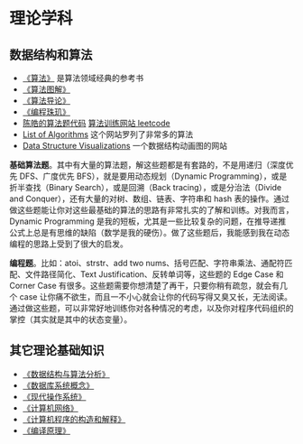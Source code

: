 # 理论学科

## 数据结构和算法

* [《算法》](https://book.douban.com/subject/10432347/) 是算法领域经典的参考书
* [《算法图解》](https://book.douban.com/subject/26979890/)
* [《算法导论》](https://book.douban.com/subject/20432061/)
* [《编程珠玑》](https://book.douban.com/subject/3227098/)
* [陈皓的算法题代码](https://github.com/haoel/leetcode) [算法训练网站 leetcode](https://leetcode.com/)
* [List of Algorithms](https://www.wikiwand.com/en/List_of_algorithms) 这个网站罗列了非常多的算法
* [Data Structure Visualizations](https://www.cs.usfca.edu/~galles/visualization/Algorithms.html) 一个数据结构动画图的网站

**基础算法题**。其中有大量的算法题，解这些题都是有套路的，不是用递归（深度优先 DFS、广度优先 BFS），就是要用动态规划（Dynamic Programming），或是折半查找（Binary Search），或是回溯（Back tracing），或是分治法（Divide and Conquer），还有大量的对树、数组、链表、字符串和 hash 表的操作。通过做这些题能让你对这些最基础的算法的思路有非常扎实的了解和训练。对我而言，Dynamic Programming 是我的短板，尤其是一些比较复杂的问题，在推导递推公式上总是有思维的缺陷（数学是我的硬伤）。做了这些题后，我能感到我在动态编程的思路上受到了很大的启发。 

**编程题**。比如：atoi、strstr、add two nums、括号匹配、字符串乘法、通配符匹配、文件路径简化、Text Justification、反转单词等，这些题的 Edge Case 和 Corner Case 有很多。这些题需要你想清楚了再干，只要你稍有疏忽，就会有几个 case 让你痛不欲生，而且一不小心就会让你的代码写得又臭又长，无法阅读。通过做这些题，可以非常好地训练你对各种情况的考虑，以及你对程序代码组织的掌控（其实就是其中的状态变量）。

## 其它理论基础知识

* [《数据结构与算法分析》](https://book.douban.com/subject/1139426/)
* [《数据库系统概念》](https://book.douban.com/subject/1929984/)
* [《现代操作系统》](https://book.douban.com/subject/3852290/)
* [《计算机网络》](https://book.douban.com/subject/1391207/)
* [《计算机程序的构造和解释》](https://book.douban.com/subject/1148282/)
* [《编译原理》](https://book.douban.com/subject/3296317/)